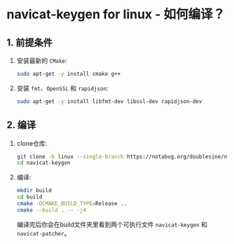 # navicat-keygen for linux - 如何编译？

## 1. 前提条件

1. 安装最新的 `CMake`:

   ```bash
   sudo apt-get -y install cmake g++
   ```

2. 安装 `fmt`、`OpenSSL` 和 `rapidjson`:

   ```bash
   sudo apt-get -y install libfmt-dev libssl-dev rapidjson-dev
   ```

## 2. 编译

1. clone仓库:

   ```bash
   git clone -b linux --single-branch https://notabug.org/doublesine/navicat-keygen.git
   cd navicat-keygen
   ```

2. 编译:

   ```bash
   mkdir build
   cd build
   cmake -DCMAKE_BUILD_TYPE=Release ..
   cmake --build . -- -j4
   ```

   编译完后你会在build文件夹里看到两个可执行文件 `navicat-keygen` 和 `navicat-patcher`。
